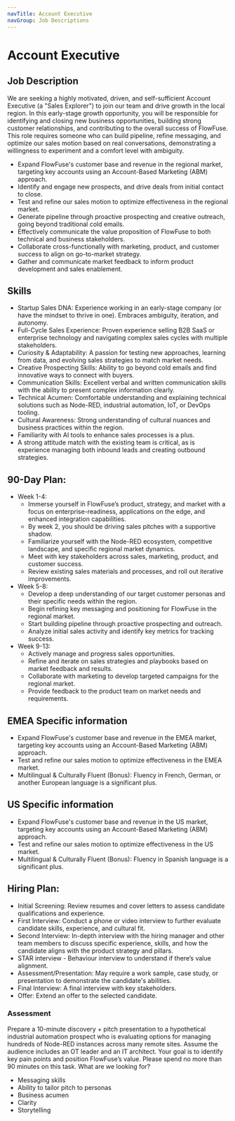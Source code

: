 ```yaml
---
navTitle: Account Executive
navGroup: Job Descriptions
---
```


# Account Executive

## Job Description
We are seeking a highly motivated, driven, and self-sufficient Account Executive (a "Sales Explorer") to join our team and drive growth in the local region. In this early-stage growth opportunity, you will be responsible for identifying and closing new business opportunities, building strong customer relationships, and contributing to the overall success of FlowFuse. This role requires someone who can build pipeline, refine messaging, and optimize our sales motion based on real conversations, demonstrating a willingness to experiment and a comfort level with ambiguity.

* Expand FlowFuse's customer base and revenue in the regional market, targeting key accounts using an Account-Based Marketing (ABM) approach.
* Identify and engage new prospects, and drive deals from initial contact to close.
* Test and refine our sales motion to optimize effectiveness in the regional market.
* Generate pipeline through proactive prospecting and creative outreach, going beyond traditional cold emails.
* Effectively communicate the value proposition of FlowFuse to both technical and business stakeholders.
* Collaborate cross-functionally with marketing, product, and customer success to align on go-to-market strategy.
* Gather and communicate market feedback to inform product development and sales enablement.

## Skills
* Startup Sales DNA: Experience working in an early-stage company (or have the mindset to thrive in one). Embraces ambiguity, iteration, and autonomy.
* Full-Cycle Sales Experience: Proven experience selling B2B SaaS or enterprise technology and navigating complex sales cycles with multiple stakeholders.
* Curiosity & Adaptability: A passion for testing new approaches, learning from data, and evolving sales strategies to match market needs.
* Creative Prospecting Skills: Ability to go beyond cold emails and find innovative ways to connect with buyers.
* Communication Skills: Excellent verbal and written communication skills with the ability to present complex information clearly.   
* Technical Acumen: Comfortable understanding and explaining technical solutions such as Node-RED, industrial automation, IoT, or DevOps tooling.
* Cultural Awareness: Strong understanding of cultural nuances and business practices within the region.
* Familiarity with AI tools to enhance sales processes is a plus.
* A strong attitude match with the existing team is critical, as is experience managing both inbound leads and creating outbound strategies.

## 90-Day Plan:

* Week 1-4:
   * Immerse yourself in FlowFuse’s product, strategy, and market with a focus on enterprise-readiness, applications on the edge, and enhanced integration capabilities.
   * By week 2, you should be driving sales pitches with a supportive shadow.
   * Familiarize yourself with the Node-RED ecosystem, competitive landscape, and specific regional market dynamics.
   * Meet with key stakeholders across sales, marketing, product, and customer success.
   * Review existing sales materials and processes, and roll out iterative improvements.
* Week 5-8:
   * Develop a deep understanding of our target customer personas and their specific needs within the region.
   * Begin refining key messaging and positioning for FlowFuse in the regional market.
   * Start building pipeline through proactive prospecting and outreach.
   * Analyze initial sales activity and identify key metrics for tracking success.
* Week 9-13:
   * Actively manage and progress sales opportunities.
   * Refine and iterate on sales strategies and playbooks based on market feedback and results.
   * Collaborate with marketing to develop targeted campaigns for the regional market.
   * Provide feedback to the product team on market needs and requirements.

## EMEA Specific information
* Expand FlowFuse's customer base and revenue in the EMEA market, targeting key accounts using an Account-Based Marketing (ABM) approach.
* Test and refine our sales motion to optimize effectiveness in the EMEA market.
* Multilingual & Culturally Fluent (Bonus): Fluency in French, German, or another European language is a significant plus.

## US Specific information
* Expand FlowFuse's customer base and revenue in the US market, targeting key accounts using an Account-Based Marketing (ABM) approach.
* Test and refine our sales motion to optimize effectiveness in the US market.
* Multilingual & Culturally Fluent (Bonus): Fluency in Spanish language is a significant plus.

## Hiring Plan:
* Initial Screening: Review resumes and cover letters to assess candidate qualifications and experience.
* First Interview: Conduct a phone or video interview to further evaluate candidate skills, experience, and cultural fit.
* Second Interview: In-depth interview with the hiring manager and other team members to discuss specific experience, skills, and how the candidate aligns with the product strategy and pillars.
* STAR interview - Behaviour interview to understand if there’s value alignment.
* Assessment/Presentation: May require a work sample, case study, or presentation to demonstrate the candidate's abilities. 
* Final Interview: A final interview with key stakeholders.
* Offer: Extend an offer to the selected candidate.

### Assessment

Prepare a 10-minute discovery + pitch presentation to a hypothetical industrial automation prospect who is evaluating options for managing hundreds of Node-RED instances across many remote sites. Assume the audience includes an OT leader and an IT architect. Your goal is to identify key pain points and position FlowFuse’s value. Please spend no more than 90 minutes on this task.
What are we looking for?
* Messaging skills
* Ability to tailor pitch to personas
* Business acumen
* Clarity
* Storytelling
